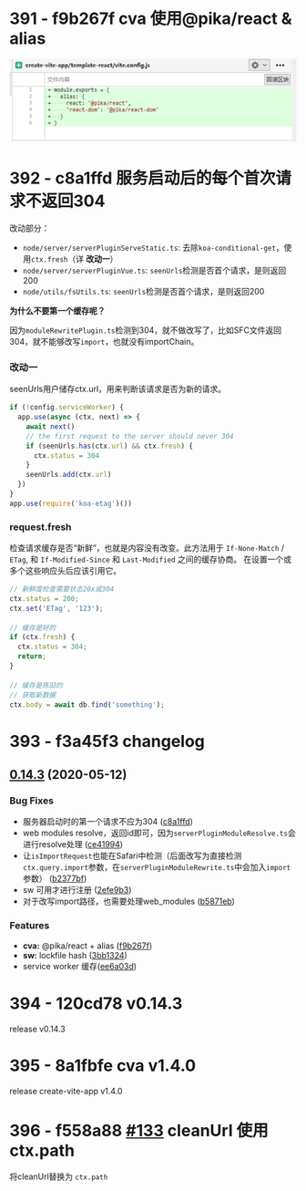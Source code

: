 # 391 - f9b267f cva 使用@pika/react & alias

![1](1.png)



# 392 - c8a1ffd 服务启动后的每个首次请求不返回304

改动部分：

- `node/server/serverPluginServeStatic.ts`: 去除`koa-conditional-get`，使用`ctx.fresh`（详 **改动一**）
- `node/server/serverPluginVue.ts`: `seenUrls`检测是否首个请求，是则返回200
- `node/utils/fsUtils.ts`: `seenUrls`检测是否首个请求，是则返回200

**为什么不要第一个缓存呢？**

因为`moduleRewritePlugin.ts`检测到304，就不做改写了，比如SFC文件返回304，就不能够改写`import`，也就没有importChain。

### 改动一

seenUrls用户储存ctx.url，用来判断该请求是否为新的请求。

```typescript
if (!config.serviceWorker) {
  app.use(async (ctx, next) => {
    await next()
    // the first request to the server should never 304
    if (seenUrls.has(ctx.url) && ctx.fresh) {
      ctx.status = 304
    }
    seenUrls.add(ctx.url)
  })
}
app.use(require('koa-etag')())
```

### request.fresh

检查请求缓存是否“新鲜”，也就是内容没有改变。此方法用于 `If-None-Match` / `ETag`, 和 `If-Modified-Since` 和 `Last-Modified` 之间的缓存协商。 在设置一个或多个这些响应头后应该引用它。

```js
// 新鲜度检查需要状态20x或304
ctx.status = 200;
ctx.set('ETag', '123');

// 缓存是好的
if (ctx.fresh) {
  ctx.status = 304;
  return;
}

// 缓存是陈旧的
// 获取新数据
ctx.body = await db.find('something');
```



# 393 - f3a45f3 changelog

## [0.14.3](https://github.com/vuejs/vite/compare/v0.14.2...v0.14.3) (2020-05-12)

### Bug Fixes

- 服务器启动时的第一个请求不应为304 ([c8a1ffd](https://github.com/vuejs/vite/commit/c8a1ffd71db0916cd6386130e3eb170fa09c31d2))
- web modules resolve，返回id即可，因为`serverPluginModuleResolve.ts`会进行resolve处理 ([ce41994](https://github.com/vuejs/vite/commit/ce41994ee4e395bb304191b5d9a26f0f32d3b47a))
- 让`isImportRequest`也能在Safari中检测（后面改写为直接检测`ctx.query.import`参数，在`serverPluginModuleRewrite.ts`中会加入`import`参数） ([b2377bf](https://github.com/vuejs/vite/commit/b2377bf3b6b14ed972327930644fe6937fa814dd))
- sw 可用才进行注册 ([2efe9b3](https://github.com/vuejs/vite/commit/2efe9b3215f04e751d19cd50169bddf4250d114d))
- 对于改写import路径，也需要处理web_modules ([b5871eb](https://github.com/vuejs/vite/commit/b5871eba505e5a109b8b8ae07d6f8a70c6d970eb))

### Features

- **cva:** @pika/react + alias ([f9b267f](https://github.com/vuejs/vite/commit/f9b267fbe3f6e8cc11a3e6855f7775aeb863b0f8))
- **sw:** lockfile hash ([3bb1324](https://github.com/vuejs/vite/commit/3bb13240d9d6c3ef84020cd69b2e60835f206f8f))
- service worker 缓存([ee6a03d](https://github.com/vuejs/vite/commit/ee6a03d3497433150c13fc9370b17daaa43e1e1d))



# 394 - 120cd78 v0.14.3

release v0.14.3



# 395 - 8a1fbfe cva v1.4.0

release create-vite-app v1.4.0



# 396 - f558a88 [#133](https://github.com/vitejs/vite/pull/133) cleanUrl 使用ctx.path

将cleanUrl替换为 `ctx.path`

